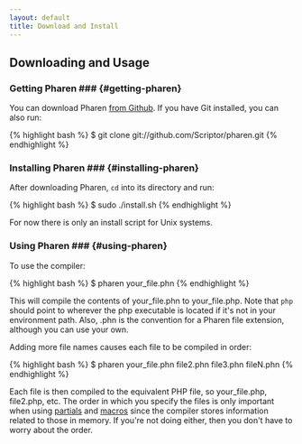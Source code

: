 ```yaml
---
layout: default
title: Download and Install
---
```


## Downloading and Usage ##

### Getting Pharen ### {#getting-pharen}
You can download Pharen [from Github](http://github.com/Scriptor/pharen/archives/master).
If you have Git installed, you can also run:

{% highlight bash %}
$ git clone git://github.com/Scriptor/pharen.git
{% endhighlight %}

### Installing Pharen ### {#installing-pharen}
After downloading Pharen, `cd` into its directory and run:

{% highlight bash %}
$ sudo ./install.sh
{% endhighlight %}

For now there is only an install script for Unix systems.

### Using Pharen ### {#using-pharen}
To use the compiler:

{% highlight bash %}
$ pharen your_file.phn
{% endhighlight %}

This will compile the contents of your_file.phn to your_file.php. Note that `php` should point to
wherever the php executable is located if it's not in your environment path. Also, .phn is the convention
for a Pharen file extension, although you can use your own.

Adding more file names causes each file to be compiled in order:

{% highlight bash %}
$ pharen your_file.phn file2.phn file3.phn fileN.phn
{% endhighlight %}

Each file is then compiled to the equivalent PHP file, so your_file.php, file2.php, etc.
The order in which you specify the files is only important when using [partials](/pharen/reference.html#partials)
and [macros](/pharen/reference.html#macros) since the compiler stores information related to those in memory.
If you're not doing either, then you don't have to worry about the order.